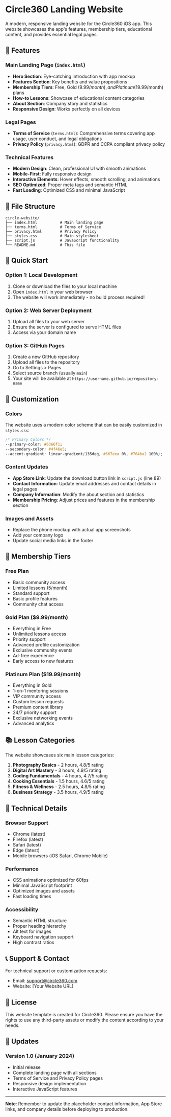 # Circle360 Landing Website

A modern, responsive landing website for the Circle360 iOS app. This website showcases the app's features, membership tiers, educational content, and provides essential legal pages.

## 🌟 Features

### Main Landing Page (`index.html`)
- **Hero Section**: Eye-catching introduction with app mockup
- **Features Section**: Key benefits and value propositions
- **Membership Tiers**: Free, Gold ($9.99/month), and Platinum ($19.99/month) plans
- **How-to Lessons**: Showcase of educational content categories
- **About Section**: Company story and statistics
- **Responsive Design**: Works perfectly on all devices

### Legal Pages
- **Terms of Service** (`terms.html`): Comprehensive terms covering app usage, user conduct, and legal obligations
- **Privacy Policy** (`privacy.html`): GDPR and CCPA compliant privacy policy

### Technical Features
- **Modern Design**: Clean, professional UI with smooth animations
- **Mobile-First**: Fully responsive design
- **Interactive Elements**: Hover effects, smooth scrolling, and animations
- **SEO Optimized**: Proper meta tags and semantic HTML
- **Fast Loading**: Optimized CSS and minimal JavaScript

## 📁 File Structure

```
circle-website/
├── index.html          # Main landing page
├── terms.html          # Terms of Service
├── privacy.html        # Privacy Policy
├── styles.css          # Main stylesheet
├── script.js           # JavaScript functionality
└── README.md           # This file
```

## 🚀 Quick Start

### Option 1: Local Development
1. Clone or download the files to your local machine
2. Open `index.html` in your web browser
3. The website will work immediately - no build process required!

### Option 2: Web Server Deployment
1. Upload all files to your web server
2. Ensure the server is configured to serve HTML files
3. Access via your domain name

### Option 3: GitHub Pages
1. Create a new GitHub repository
2. Upload all files to the repository
3. Go to Settings > Pages
4. Select source branch (usually `main`)
5. Your site will be available at `https://username.github.io/repository-name`

## 🎨 Customization

### Colors
The website uses a modern color scheme that can be easily customized in `styles.css`:

```css
/* Primary Colors */
--primary-color: #6366f1;
--secondary-color: #4f46e5;
--accent-gradient: linear-gradient(135deg, #667eea 0%, #764ba2 100%);
```

### Content Updates
- **App Store Link**: Update the download button link in `script.js` (line 89)
- **Contact Information**: Update email addresses and contact details in legal pages
- **Company Information**: Modify the about section and statistics
- **Membership Pricing**: Adjust prices and features in the membership section

### Images and Assets
- Replace the phone mockup with actual app screenshots
- Add your company logo
- Update social media links in the footer

## 📱 Membership Tiers

### Free Plan
- Basic community access
- Limited lessons (5/month)
- Standard support
- Basic profile features
- Community chat access

### Gold Plan ($9.99/month)
- Everything in Free
- Unlimited lessons access
- Priority support
- Advanced profile customization
- Exclusive community events
- Ad-free experience
- Early access to new features

### Platinum Plan ($19.99/month)
- Everything in Gold
- 1-on-1 mentoring sessions
- VIP community access
- Custom lesson requests
- Premium content library
- 24/7 priority support
- Exclusive networking events
- Advanced analytics

## 📚 Lesson Categories

The website showcases six main lesson categories:
1. **Photography Basics** - 2 hours, 4.8/5 rating
2. **Digital Art Mastery** - 3 hours, 4.9/5 rating
3. **Coding Fundamentals** - 4 hours, 4.7/5 rating
4. **Cooking Essentials** - 1.5 hours, 4.6/5 rating
5. **Fitness & Wellness** - 2.5 hours, 4.8/5 rating
6. **Business Strategy** - 3.5 hours, 4.9/5 rating

## 🔧 Technical Details

### Browser Support
- Chrome (latest)
- Firefox (latest)
- Safari (latest)
- Edge (latest)
- Mobile browsers (iOS Safari, Chrome Mobile)

### Performance
- CSS animations optimized for 60fps
- Minimal JavaScript footprint
- Optimized images and assets
- Fast loading times

### Accessibility
- Semantic HTML structure
- Proper heading hierarchy
- Alt text for images
- Keyboard navigation support
- High contrast ratios

## 📞 Support & Contact

For technical support or customization requests:
- Email: support@circle360.com
- Website: [Your Website URL]

## 📄 License

This website template is created for Circle360. Please ensure you have the rights to use any third-party assets or modify the content according to your needs.

## 🔄 Updates

### Version 1.0 (January 2024)
- Initial release
- Complete landing page with all sections
- Terms of Service and Privacy Policy pages
- Responsive design implementation
- Interactive JavaScript features

---

**Note**: Remember to update the placeholder contact information, App Store links, and company details before deploying to production. 